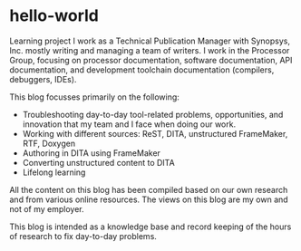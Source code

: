 # hello-world
Learning project
I work as a Technical Publication Manager with Synopsys, Inc. mostly writing and managing a team of writers. I work in the Processor Group, focusing on processor documentation, software documentation, API documentation, and development toolchain documentation (compilers, debuggers, IDEs).

This blog focusses primarily on the following:

   * Troubleshooting day-to-day tool-related problems, opportunities, and innovation that my team and I face when doing our work.
   * Working with different sources: ReST, DITA, unstructured FrameMaker, RTF, Doxygen
   * Authoring in DITA using FrameMaker
   * Converting unstructured content to DITA
   * Lifelong learning
   
All the content on this blog has been compiled based on our own research and from various online resources. The views on this blog are my own and not of my employer. 

This blog is intended as a knowledge base and record keeping of the hours of research to fix day-to-day problems.
